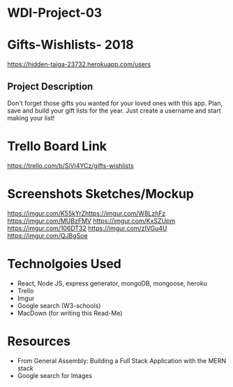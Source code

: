 # WDI-Project-03
# Gifts-Wishlists- 2018

https://hidden-taiga-23732.herokuapp.com/users


## Project Description
Don't forget those gifts you wanted for your loved ones with this app.  Plan, save and build your gift lists for the year.  Just create a username and start making your list!

# Trello Board Link
https://trello.com/b/SiVj4YCz/gifts-wishlists

# Screenshots Sketches/Mockup
https://imgur.com/K55kYrZhttps://imgur.com/W8LzhFz
https://imgur.com/MUBzFMV
https://imgur.com/KxSZUpm
https://imgur.com/106DT32
https://imgur.com/zIVGu4U
https://imgur.com/QJBgSoe

# Technolgoies Used
* React, Node JS, express generator, mongoDB, mongoose, heroku
* Trello
* Imgur
* Google search (W3-schools)
* MacDown (for writing this Read-Me)

# Resources
* From General Assembly: Building a Full Stack Application with the MERN stack
* Google search for Images



